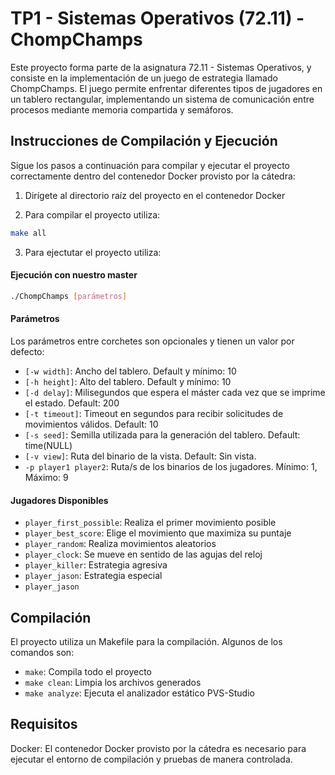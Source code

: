 # TP1 - Sistemas Operativos (72.11) - ChompChamps

Este proyecto forma parte de la asignatura 72.11 - Sistemas Operativos, y consiste en la implementación de un juego de estrategia llamado ChompChamps. El juego permite enfrentar diferentes tipos de jugadores en un tablero rectangular, implementando un sistema de comunicación entre procesos mediante memoria compartida y semáforos. 

## Instrucciones de Compilación y Ejecución

Sigue los pasos a continuación para compilar y ejecutar el proyecto correctamente dentro del contenedor Docker provisto por la cátedra:

1. Dirígete al directorio raíz del proyecto en el contenedor Docker

2. Para compilar el proyecto utiliza:
```bash
make all
```
3. Para ejectutar el proyecto utiliza:

#### Ejecución con nuestro master
```bash
./ChompChamps [parámetros]
```

#### Parámetros

Los parámetros entre corchetes son opcionales y tienen un valor por defecto:

- `[-w width]`: Ancho del tablero. Default y mínimo: 10
- `[-h height]`: Alto del tablero. Default y mínimo: 10
- `[-d delay]`: Milisegundos que espera el máster cada vez que se imprime el estado. Default: 200
- `[-t timeout]`: Timeout en segundos para recibir solicitudes de movimientos válidos. Default: 10
- `[-s seed]`: Semilla utilizada para la generación del tablero. Default: time(NULL)
- `[-v view]`: Ruta del binario de la vista. Default: Sin vista.
- `-p player1 player2`: Ruta/s de los binarios de los jugadores. Mínimo: 1, Máximo: 9

#### Jugadores Disponibles

- `player_first_possible`: Realiza el primer movimiento posible
- `player_best_score`: Elige el movimiento que maximiza su puntaje
- `player_random`: Realiza movimientos aleatorios
- `player_clock`: Se mueve en sentido de las agujas del reloj
- `player_killer`: Estrategia agresiva
- `player_jason`: Estrategia especial
- `player_jason`

## Compilación

El proyecto utiliza un Makefile para la compilación. Algunos de los comandos son:

- `make`: Compila todo el proyecto
- `make clean`: Limpia los archivos generados
- `make analyze`: Ejecuta el analizador estático PVS-Studio

## Requisitos 

Docker: El contenedor Docker provisto por la cátedra es necesario para ejecutar el entorno de compilación y pruebas de manera controlada.